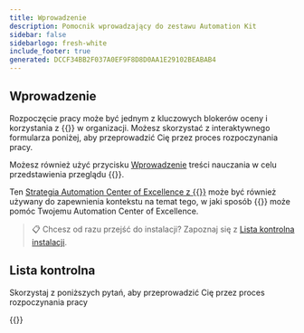 ```yaml
---
title: Wprowadzenie
description: Pomocnik wprowadzający do zestawu Automation Kit
sidebar: false
sidebarlogo: fresh-white
include_footer: true
generated: DCCF34BB2F037A0EF9F8D8D0AA1E29102BEABAB4
---
```


## Wprowadzenie

Rozpoczęcie pracy może być jednym z kluczowych blokerów oceny i korzystania z {{<product-name>}} w organizacji. Możesz skorzystać z interaktywnego formularza poniżej, aby przeprowadzić Cię przez proces rozpoczynania pracy.

Możesz również użyć przycisku [Wprowadzenie](https://learn.microsoft.com/power-automate/guidance/automation-kit/overview/introduction) treści nauczania w celu przedstawienia przeglądu {{<product-name>}}.

Ten [Strategia Automation Center of Excellence z {{<product-name>}}](https://learn.microsoft.com/power-automate/guidance/automation-kit/overview/automation-coe-strategy) może być również używany do zapewnienia kontekstu na temat tego, w jaki sposób {{<product-name>}} może pomóc Twojemu Automation Center of Excellence.

> 📋 Chcesz od razu przejść do instalacji? Zapoznaj się z [Lista kontrolna instalacji](/pl/get-started/install-checklist).

## Lista kontrolna

Skorzystaj z poniższych pytań, aby przeprowadzić Cię przez proces rozpoczynania pracy

{{<questions name="/content/pl/checklist.json" completed="Dziękujemy za Twoją opinię na temat rozpoczęcia pracy" shownavigationbuttons="false" locale="pl">}}
